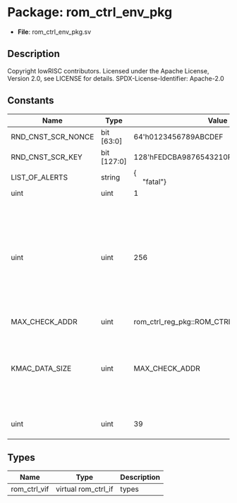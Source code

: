 # Package: rom_ctrl_env_pkg

- **File**: rom_ctrl_env_pkg.sv
## Description

Copyright lowRISC contributors.
 Licensed under the Apache License, Version 2.0, see LICENSE for details.
 SPDX-License-Identifier: Apache-2.0
 

## Constants

| Name               | Type        | Value                                         | Description                                                                                                                |
| ------------------ | ----------- | --------------------------------------------- | -------------------------------------------------------------------------------------------------------------------------- |
| RND_CNST_SCR_NONCE | bit [63:0]  | 64'h0123456789ABCDEF                          | parameters                                                                                                                 |
| RND_CNST_SCR_KEY   | bit [127:0] | 128'hFEDCBA9876543210FEDCBA9876543210         |                                                                                                                            |
| LIST_OF_ALERTS     | string      | {<br><span style="padding-left:20px">"fatal"} |                                                                                                                            |
| uint               | uint        | 1                                             |                                                                                                                            |
| uint               | uint        | 256                                           | The top bytes in memory hold the digest KMAC's max digest size is larger than what is required, so declare the size here.  |
| MAX_CHECK_ADDR     | uint        | rom_ctrl_reg_pkg::ROM_CTRL_ROM_SIZE           |                                                                                                                            |
| KMAC_DATA_SIZE     | uint        | MAX_CHECK_ADDR                                | The data for each line in rom up to the digest is padded out to the kmac message width                                     |
| uint               | uint        | 39                                            | The rom width in bits                                                                                                      |
## Types

| Name         | Type                | Description |
| ------------ | ------------------- | ----------- |
| rom_ctrl_vif | virtual rom_ctrl_if | types       |
